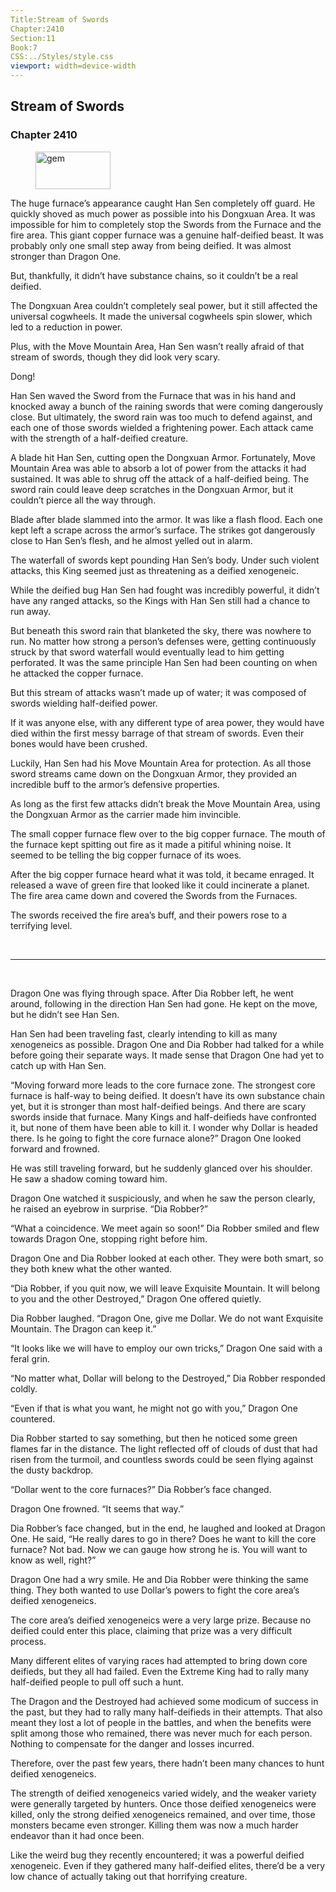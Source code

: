 ```yaml
---
Title:Stream of Swords 
Chapter:2410 
Section:11 
Book:7 
CSS:../Styles/style.css 
viewport: width=device-width
---
```

  
## Stream of Swords
### Chapter 2410
  
<figure>
	<img src="../Images/gem.gif" alt="gem" id="gem" width="120" height="60" />
</figure>
  

  
The huge furnace’s appearance caught Han Sen completely off guard. He quickly shoved as much power as possible into his Dongxuan Area. It was impossible for him to completely stop the Swords from the Furnace and the fire area. This giant copper furnace was a genuine half-deified beast. It was probably only one small step away from being deified. It was almost stronger than Dragon One.

But, thankfully, it didn’t have substance chains, so it couldn’t be a real deified.

The Dongxuan Area couldn’t completely seal power, but it still affected the universal cogwheels. It made the universal cogwheels spin slower, which led to a reduction in power.

Plus, with the Move Mountain Area, Han Sen wasn’t really afraid of that stream of swords, though they did look very scary.

Dong!

Han Sen waved the Sword from the Furnace that was in his hand and knocked away a bunch of the raining swords that were coming dangerously close. But ultimately, the sword rain was too much to defend against, and each one of those swords wielded a frightening power. Each attack came with the strength of a half-deified creature.

A blade hit Han Sen, cutting open the Dongxuan Armor. Fortunately, Move Mountain Area was able to absorb a lot of power from the attacks it had sustained. It was able to shrug off the attack of a half-deified being. The sword rain could leave deep scratches in the Dongxuan Armor, but it couldn’t pierce all the way through.

Blade after blade slammed into the armor. It was like a flash flood. Each one kept left a scrape across the armor’s surface. The strikes got dangerously close to Han Sen’s flesh, and he almost yelled out in alarm.

The waterfall of swords kept pounding Han Sen’s body. Under such violent attacks, this King seemed just as threatening as a deified xenogeneic.

While the deified bug Han Sen had fought was incredibly powerful, it didn’t have any ranged attacks, so the Kings with Han Sen still had a chance to run away.

But beneath this sword rain that blanketed the sky, there was nowhere to run. No matter how strong a person’s defenses were, getting continuously struck by that sword waterfall would eventually lead to him getting perforated. It was the same principle Han Sen had been counting on when he attacked the copper furnace.

But this stream of attacks wasn’t made up of water; it was composed of swords wielding half-deified power.

If it was anyone else, with any different type of area power, they would have died within the first messy barrage of that stream of swords. Even their bones would have been crushed.

Luckily, Han Sen had his Move Mountain Area for protection. As all those sword streams came down on the Dongxuan Armor, they provided an incredible buff to the armor’s defensive properties.

As long as the first few attacks didn’t break the Move Mountain Area, using the Dongxuan Armor as the carrier made him invincible.

The small copper furnace flew over to the big copper furnace. The mouth of the furnace kept spitting out fire as it made a pitiful whining noise. It seemed to be telling the big copper furnace of its woes.

After the big copper furnace heard what it was told, it became enraged. It released a wave of green fire that looked like it could incinerate a planet. The fire area came down and covered the Swords from the Furnaces.

The swords received the fire area’s buff, and their powers rose to a terrifying level.

<br>

*****

<br>

Dragon One was flying through space. After Dia Robber left, he went around, following in the direction Han Sen had gone. He kept on the move, but he didn’t see Han Sen.

Han Sen had been traveling fast, clearly intending to kill as many xenogeneics as possible. Dragon One and Dia Robber had talked for a while before going their separate ways. It made sense that Dragon One had yet to catch up with Han Sen.

“Moving forward more leads to the core furnace zone. The strongest core furnace is half-way to being deified. It doesn’t have its own substance chain yet, but it is stronger than most half-deified beings. And there are scary swords inside that furnace. Many Kings and half-deifieds have confronted it, but none of them have been able to kill it. I wonder why Dollar is headed there. Is he going to fight the core furnace alone?” Dragon One looked forward and frowned.

He was still traveling forward, but he suddenly glanced over his shoulder. He saw a shadow coming toward him.

Dragon One watched it suspiciously, and when he saw the person clearly, he raised an eyebrow in surprise. “Dia Robber?”

“What a coincidence. We meet again so soon!” Dia Robber smiled and flew towards Dragon One, stopping right before him.

Dragon One and Dia Robber looked at each other. They were both smart, so they both knew what the other wanted.

“Dia Robber, if you quit now, we will leave Exquisite Mountain. It will belong to you and the other Destroyed,” Dragon One offered quietly.

Dia Robber laughed. “Dragon One, give me Dollar. We do not want Exquisite Mountain. The Dragon can keep it.”

“It looks like we will have to employ our own tricks,” Dragon One said with a feral grin.

“No matter what, Dollar will belong to the Destroyed,” Dia Robber responded coldly.

“Even if that is what you want, he might not go with you,” Dragon One countered.

Dia Robber started to say something, but then he noticed some green flames far in the distance. The light reflected off of clouds of dust that had risen from the turmoil, and countless swords could be seen flying against the dusty backdrop.

“Dollar went to the core furnaces?” Dia Robber’s face changed.

Dragon One frowned. “It seems that way.”

Dia Robber’s face changed, but in the end, he laughed and looked at Dragon One. He said, “He really dares to go in there? Does he want to kill the core furnace? Not bad. Now we can gauge how strong he is. You will want to know as well, right?”

Dragon One had a wry smile. He and Dia Robber were thinking the same thing. They both wanted to use Dollar’s powers to fight the core area’s deified xenogeneics.

The core area’s deified xenogeneics were a very large prize. Because no deified could enter this place, claiming that prize was a very difficult process.

Many different elites of varying races had attempted to bring down core deifieds, but they all had failed. Even the Extreme King had to rally many half-deified people to pull off such a hunt.

The Dragon and the Destroyed had achieved some modicum of success in the past, but they had to rally many half-deifieds in their attempts. That also meant they lost a lot of people in the battles, and when the benefits were split among those who remained, there was never much for each person. Nothing to compensate for the danger and losses incurred.

Therefore, over the past few years, there hadn’t been many chances to hunt deified xenogeneics.

The strength of deified xenogeneics varied widely, and the weaker variety were generally targeted by hunters. Once those deified xenogeneics were killed, only the strong deified xenogeneics remained, and over time, those monsters became even stronger. Killing them was now a much harder endeavor than it had once been.

Like the weird bug they recently encountered; it was a powerful deified xenogeneic. Even if they gathered many half-deified elites, there’d be a very low chance of actually taking out that horrifying creature.